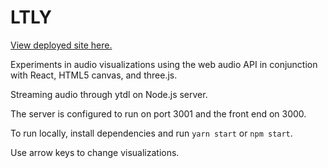# LTLY

[View deployed site here.](https://blackwright.github.io/ltly/)

Experiments in audio visualizations using the web audio API in conjunction with React, HTML5 canvas, and three.js.

Streaming audio through ytdl on Node.js server.

The server is configured to run on port 3001 and the front end on 3000.

To run locally, install dependencies and run `yarn start` or `npm start`.

Use arrow keys to change visualizations.
